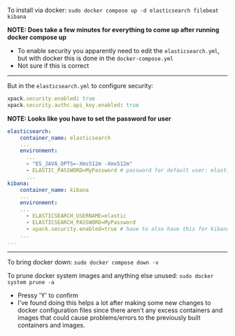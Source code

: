 To install via docker: `sudo docker compose up -d elasticsearch filebeat kibana`

**NOTE: Does take a few minutes for everything to come up after running docker compose up**

- To enable security you apparently need to edit the `elasticsearch.yml`, but with docker this is done in the `docker-compose.yml`
- Not sure if this is correct

-------

But in the `elasticsearch.yml` to configure security:

```Ruby
xpack.security.enabled: true
xpack.security.authc.api_key.enabled: true
```

**NOTE: Looks like you have to set the password for user**

```yaml
elasticsearch:
    container_name: elasticsearch
    ...
    environment:
      ...
      - "ES_JAVA_OPTS=-Xms512m -Xmx512m"
      - ELASTIC_PASSWORD=MyPassword # password for default user: elastic
	  ...
kibana:
	container_name: kibana
	...
	environment:
	...
	  - ELASTICSEARCH_USERNAME=elastic
      - ELASTICSEARCH_PASSWORD=MyPassword
	  - xpack.security.enabled=true # have to also have this for kibana
	...
...
```
------

To bring docker down: `sudo docker compose down -v`

To prune docker system images and anything else unused: `sudo docker system prune -a`
- Pressy 'Y' to confirm
- I've found doing this helps a lot after making some new changes to docker configuration files since there aren't any excess containers and images that could cause problems/errors to the previously built containers and images.